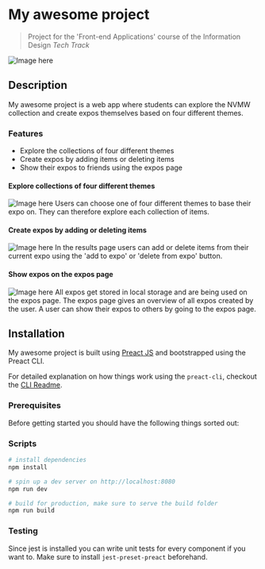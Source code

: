 # My awesome project
> Project for the 'Front-end Applications' course of the Information Design *Tech Track*

![Image here]()

## Description
My awesome project is a web app where students can explore the NVMW collection and create expos themselves based on four different themes. 

### Features
* Explore the collections of four different themes
* Create expos by adding items or deleting items
* Show their expos to friends using the expos page

#### Explore collections of four different themes
![Image here]()
Users can choose one of four different themes to base their expo on. They can therefore explore each collection of items.

#### Create expos by adding or deleting items
![Image here]()
In the results page users can add or delete items from their current expo using the 'add to expo' or 'delete from expo' button.

#### Show expos on the expos page
![Image here]()
All expos get stored in local storage and are being used on the expos page. The expos page gives an overview of all expos created by the user. A user can show their expos to others by going to the expos page.

## Installation
My awesome project is built using [Preact JS]() and bootstrapped using the Preact CLI.

For detailed explanation on how things work using the `preact-cli`, checkout the [CLI Readme](https://github.com/developit/preact-cli/blob/master/README.md).

### Prerequisites
Before getting started you should have the following things sorted out:

### Scripts
``` bash
# install dependencies
npm install

# spin up a dev server on http://localhost:8080
npm run dev

# build for production, make sure to serve the build folder
npm run build
```

### Testing
Since jest is installed you can write unit tests for every component if you want to. Make sure to install `jest-preset-preact` beforehand.
